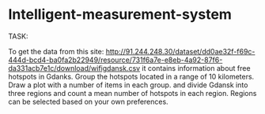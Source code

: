 # Intelligent-measurement-system

TASK:

To get the data from this site: http://91.244.248.30/dataset/dd0ae32f-f69c-444d-bcd4-ba0fa2b22949/resource/731f6a7e-e8eb-4a92-87f6-da331acb7e1c/download/wifigdansk.csv
it contains information about free hotspots in Gdanks. Group the hotspots located in a range of 10 kilometers. Draw a plot with a number of items in each group.
and divide Gdansk into three regions and count a mean number of hotspots in each region. Regions can be selected based on your own preferences.
